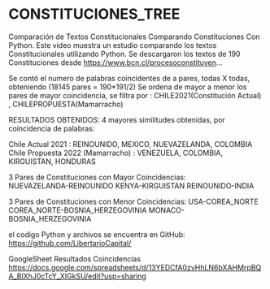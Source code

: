 # CONSTITUCIONES_TREE
Comparación de Textos Constitucionales 
Comparando Constituciones Con Python.
Este video muestra un estudio comparando los textos Constitucionales utilizando Python.
Se descargaron los textos de 190 Constituciones desde 
https://www.bcn.cl/procesoconstituyen...

Se contó el numero de palabras coincidentes de a pares, todas X todas, 
obteniendo (18145 pares = 190*191/2) 
Se ordena de mayor a menor los pares de mayor coincidencia, 
se filtra por : CHILE2021(Constitución Actual) , CHILEPROPUESTA(Mamarracho) 

RESULTADOS OBTENIDOS:
4 mayores similitudes obtenidas, por coincidencia de palabras: 

Chile Actual 2021 : REINOUNIDO, MEXICO, NUEVAZELANDA, COLOMBIA
Chile Propuesta 2022 (Mamarracho) : VENEZUELA, COLOMBIA, KIRGUISTAN, HONDURAS

3 Pares de Constituciones con Mayor Coincidencias:  
NUEVAZELANDA-REINOUNIDO 
KENYA-KIRGUISTAN 
REINOUNIDO-INDIA

3 Pares de Constituciones con Menor Coincidencias: 
USA-COREA_NORTE
COREA_NORTE-BOSNIA_HERZEGOVINIA
MONACO-BOSNIA_HERZEGOVINIA


el codigo Python y archivos se encuentra en GitHub: 
https://github.com/LibertarioCapital/

GoogleSheet Resultados Coincidencias 
https://docs.google.com/spreadsheets/d/13YEDCfA0zvHhLN6bXAHMrpBQA_BlXhJ0cTcY_XIGkSU/edit?usp=sharing
